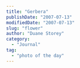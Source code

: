 ```yaml
---
title: "Gerbera"
publishDate: "2007-07-13"
modifiedDate: "2007-07-13"
slug: "flower"
author: "Duane Storey"
category:
  - "Journal"
tag:
  - "photo of the day"
---
```


